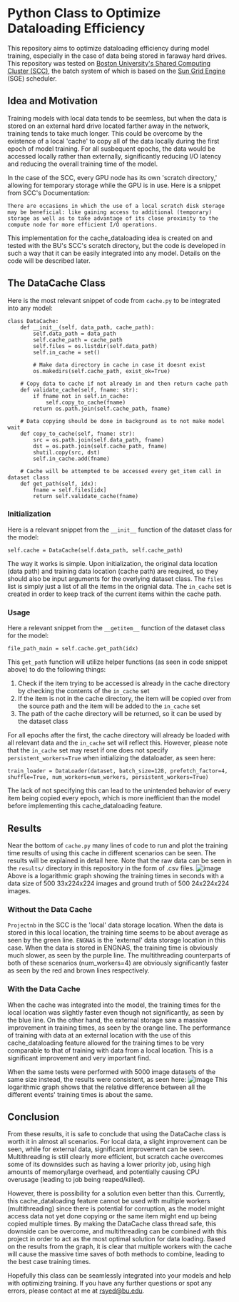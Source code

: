 # Python Class to Optimize Dataloading Efficiency
This repository aims to optimize dataloading efficiency during model training, especially in the case of data being stored in faraway hard drives. This repository was tested on [Boston University's Shared Computing Cluster (SCC)](https://www.bu.edu/tech/support/research/computing-resources/scc/), the batch system of which is based on the [Sun Grid Engine](https://gridscheduler.sourceforge.net/) (SGE) scheduler.

## Idea and Motivation
Training models with local data tends to be seemless, but when the data is stored on an external hard drive located farther away in the network, training tends to take much longer. This could be overcome by the existence of a local 'cache' to copy all of the data locally during the first epoch of model training. For all susbequent epochs, the data would be accessed locally rather than externally, significantly reducing I/O latency and reducing the overall training time of the model. 

In the case of the SCC, every GPU node has its own 'scratch directory,' allowing for temporary storage while the GPU is in use. Here is a snippet from SCC's Documentation:
```
There are occasions in which the use of a local scratch disk storage may be beneficial: like gaining access to additional (temporary) storage as well as to take advantage of its close proximity to the compute node for more efficient I/O operations.
```

This implementation for the cache_dataloading idea is created on and tested with the BU's SCC's scratch directory, but the code is developed in such a way that it can be easily integrated into any model. Details on the code will be described later.

## The DataCache Class
Here is the most relevant snippet of code from `cache.py` to be integrated into any model:
```
class DataCache:
    def __init__(self, data_path, cache_path):
        self.data_path = data_path
        self.cache_path = cache_path
        self.files = os.listdir(self.data_path)
        self.in_cache = set()

        # Make data directory in cache in case it doesnt exist
        os.makedirs(self.cache_path, exist_ok=True)
    
    # Copy data to cache if not already in and then return cache path
    def validate_cache(self, fname: str):
        if fname not in self.in_cache:
            self.copy_to_cache(fname)
        return os.path.join(self.cache_path, fname)
    
    # Data copying should be done in background as to not make model wait
    def copy_to_cache(self, fname: str):
        src = os.path.join(self.data_path, fname)
        dst = os.path.join(self.cache_path, fname)
        shutil.copy(src, dst)
        self.in_cache.add(fname)

    # Cache will be attempted to be accessed every get_item call in dataset class
    def get_path(self, idx):
        fname = self.files[idx]
        return self.validate_cache(fname)
```
### Initialization
Here is a relevant snippet from the `__init__` function of the dataset class for the model:
```
self.cache = DataCache(self.data_path, self.cache_path)
```
The way it works is simple. Upon initialization, the original data location (data path) and training data location (cache path) are required, so they should also be input arguments for the overlying dataset class. The `files` list is simply just a list of all the items in the orignial data. The `in_cache` set is created in order to keep track of the current items within the cache path. 

### Usage
Here a relevant snippet from the `__getitem__` function of the dataset class for the model:
```
file_path_main = self.cache.get_path(idx)
```
This `get_path` function will utilize helper functions (as seen in code snippet above) to do the following things:
1. Check if the item trying to be accessed is already in the cache directory by checking the contents of the `in_cache` set
2. If the item is not in the cache directory, the item will be copied over from the source path and the item will be added to the `in_cache` set
3. The path of the cache directory will be returned, so it can be used by the dataset class

For all epochs after the first, the cache directory will already be loaded with all relevant data and the `in_cache` set will reflect this. However, please note that the `in_cache` set may reset if one does not specify `persistent_workers=True` when intializing the dataloader, as seen here:
```
train_loader = DataLoader(dataset, batch_size=128, prefetch_factor=4, shuffle=True, num_workers=num_workers, persistent_workers=True)
```
The lack of not specifying this can lead to the unintended behavior of every item being copied every epoch, which is more inefficient than the model before implementing this cache_dataloading feature.

## Results
Near the bottom of `cache.py` many lines of code to run and plot the training time results of using this cache in different scenarios can be seen. The results will be explained in detail here. Note that the raw data can be seen in the `results/` directory in this repository in the form of .csv files.
![image](https://github.com/user-attachments/assets/4337ca1d-e7e2-493f-9610-d501882df578)
Above is a logarithmic graph showing the training times in seconds with a data size of 500 33x224x224 images and ground truth of 500 24x224x224 images. 

### Without the Data Cache
`Projectnb` in the SCC is the 'local' data storage location. When the data is stored in this local location, the training time seems to be about average as seen by the green line. `ENGNAS` is the 'external' data storage location in this case. When the data is stored in ENGNAS, the training time is obviously much slower, as seen by the purple line. The multithreading counterparts of both of these scenarios (num_workers=4) are obviously significantly faster as seen by the red and brown lines respectively. 

### With the Data Cache
When the cache was integrated into the model, the training times for the local location was slightly faster even though not significantly, as seen by the blue line. On the other hand, the external storage saw a massive improvement in training times, as seen by the orange line. The performance of training with data at an external location with the use of this cache_dataloading feature allowed for the training times to be very comparable to that of training with data from a local location. This is a significant improvement and very important find. 

When the same tests were performed with 5000 image datasets of the same size instead, the results were consistent, as seen here:
![image](https://github.com/user-attachments/assets/1cd93fb6-2223-4ff1-825b-40bbc34a1b52)
This logarithmic graph shows that the relative difference between all the different events' training times is about the same.

## Conclusion
From these results, it is safe to conclude that using the DataCache class is worth it in almost all scenarios. For local data, a slight improvement can be seen, while for external data, significant improvement can be seen. Multithreading is still clearly more efficient, but scratch cache overcomes some of its downsides such as having a lower priority job, using high amounts of memory/large overhead, and potentially causing CPU overusage (leading to job being reaped/killed). 

However, there is possibility for a solution even better than this. Currently, this cache_dataloading feature cannot be used with multiple workers (multithreading) since there is potential for corruption, as the model might access data not yet done copying or the same item might end up being copied multiple times. By making the DataCache class thread safe, this downside can be overcome, and multithreading can be combined with this project in order to act as the most optimal solution for data loading. Based on the results from the graph, it is clear that multiple workers with the cache will cause the massive time saves of both methods to combine, leading to the best case training times. 

Hopefully this class can be seamlessly integrated into your models and help with optimizing training. If you have any further questions or spot any errors, please contact at me at rsyed@bu.edu.
